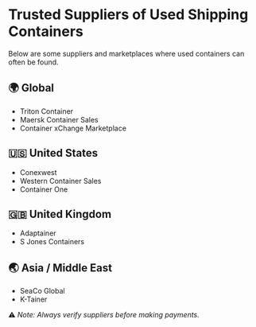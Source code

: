# Trusted Suppliers of Used Shipping Containers  

Below are some suppliers and marketplaces where used containers can often be found.  

## 🌍 Global  
- Triton Container  
- Maersk Container Sales  
- Container xChange Marketplace  

## 🇺🇸 United States  
- Conexwest  
- Western Container Sales  
- Container One  

## 🇬🇧 United Kingdom  
- Adaptainer  
- S Jones Containers  

## 🌏 Asia / Middle East  
- SeaCo Global  
- K-Tainer  

⚠️ *Note: Always verify suppliers before making payments.*  
